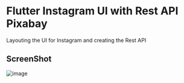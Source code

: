 # Flutter Instagram UI with Rest API Pixabay

Layouting the UI for Instagram and creating the Rest API

## ScreenShot


![image](https://user-images.githubusercontent.com/19400760/230873190-cf53a8dc-6e28-43a7-8238-3dadfe72c9dd.png)



